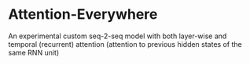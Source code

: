 # Attention-Everywhere
An experimental custom seq-2-seq model with both layer-wise and temporal (recurrent) attention (attention to previous hidden states of the same RNN unit)
